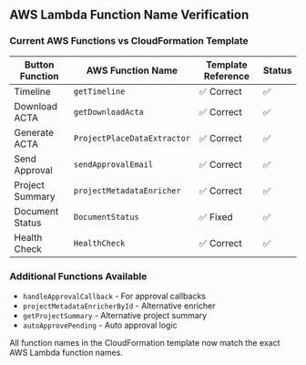 ## AWS Lambda Function Name Verification

### Current AWS Functions vs CloudFormation Template

| Button Function | AWS Function Name | Template Reference | Status |
|----------------|-------------------|-------------------|---------|
| Timeline | `getTimeline` | ✅ Correct | ✅ |
| Download ACTA | `getDownloadActa` | ✅ Correct | ✅ |
| Generate ACTA | `ProjectPlaceDataExtractor` | ✅ Correct | ✅ |
| Send Approval | `sendApprovalEmail` | ✅ Correct | ✅ |
| Project Summary | `projectMetadataEnricher` | ✅ Correct | ✅ |
| Document Status | `DocumentStatus` | ✅ Fixed | ✅ |
| Health Check | `HealthCheck` | ✅ Correct | ✅ |

### Additional Functions Available
- `handleApprovalCallback` - For approval callbacks
- `projectMetadataEnricherById` - Alternative enricher
- `getProjectSummary` - Alternative project summary
- `autoApprovePending` - Auto approval logic

All function names in the CloudFormation template now match the exact AWS Lambda function names.
